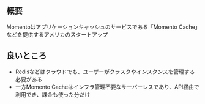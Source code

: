 ## 概要

Momentoはアプリケーションキャッシュのサービスである「Momento Cache」などを提供するアメリカのスタートアップ

## 良いところ

- Redisなどはクラウドでも、ユーザーがクラスタやインスタンスを管理する必要がある
- 一方Momento Cacheはインフラ管理不要なサーバーレスであり、API経由で利用でき、課金も使った分だけ